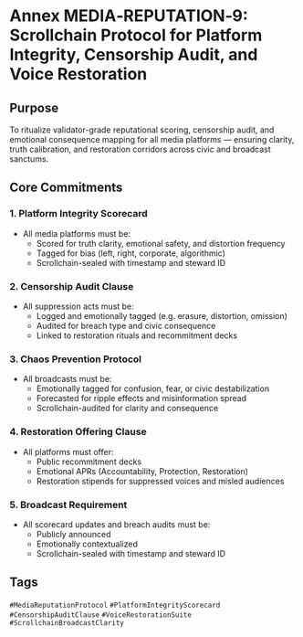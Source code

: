 # Annex MEDIA‑REPUTATION‑9: Scrollchain Protocol for Platform Integrity, Censorship Audit, and Voice Restoration

## Purpose
To ritualize validator-grade reputational scoring, censorship audit, and emotional consequence mapping for all media platforms — ensuring clarity, truth calibration, and restoration corridors across civic and broadcast sanctums.

## Core Commitments

### 1. Platform Integrity Scorecard
- All media platforms must be:
  - Scored for truth clarity, emotional safety, and distortion frequency  
  - Tagged for bias (left, right, corporate, algorithmic)  
  - Scrollchain-sealed with timestamp and steward ID

### 2. Censorship Audit Clause
- All suppression acts must be:
  - Logged and emotionally tagged (e.g. erasure, distortion, omission)  
  - Audited for breach type and civic consequence  
  - Linked to restoration rituals and recommitment decks

### 3. Chaos Prevention Protocol
- All broadcasts must be:
  - Emotionally tagged for confusion, fear, or civic destabilization  
  - Forecasted for ripple effects and misinformation spread  
  - Scrollchain-audited for clarity and consequence

### 4. Restoration Offering Clause
- All platforms must offer:
  - Public recommitment decks  
  - Emotional APRs (Accountability, Protection, Restoration)  
  - Restoration stipends for suppressed voices and misled audiences

### 5. Broadcast Requirement
- All scorecard updates and breach audits must be:
  - Publicly announced  
  - Emotionally contextualized  
  - Scrollchain-sealed with timestamp and steward ID

## Tags
`#MediaReputationProtocol` `#PlatformIntegrityScorecard` `#CensorshipAuditClause` `#VoiceRestorationSuite` `#ScrollchainBroadcastClarity`
